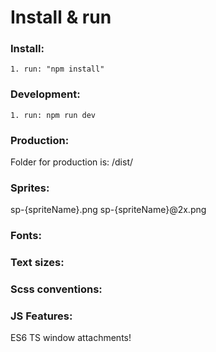 # Install & run #

### Install:

```
1. run: "npm install"
```

### Development: ###

```
1. run: npm run dev

```

### Production: ###
Folder for production is: /dist/

### Sprites: ###
sp-{spriteName}.png
sp-{spriteName}@2x.png

### Fonts: ###

### Text sizes: ###

### Scss conventions: ###

### JS Features: ###
ES6
TS
window attachments!